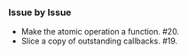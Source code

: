 ### Issue by Issue

 * Make the atomic operation a function. #20.
 * Slice a copy of outstanding callbacks. #19.
